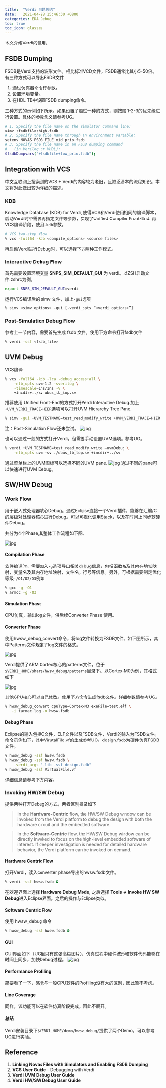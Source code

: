 ```yaml
---
title:  "Verdi 问题总结"
date:   2021-04-28 15:46:30 +0800
categories: EDA Debug
toc: true
toc_icon: glasses
---
```


本文介绍Verdi的使用。

## FSDB Dumping
FSDB是Verdi支持的波形文件。相比标准VCD文件，FSDB通常比其小5-50倍。有三种方式可以导出FSDB文件

1. 通过仿真器命令行参数。
2. 设置环境变量。
3. 在HDL TB中设置FSDB dumping命令。

三种方式的示例如下所示。如果设置了超过一种的方式，则按照 1-2-3的优先级进行设置。具体的参数含义请参考UG。
```bash 
# 1. Specify the file name on the simulator command line:
simv +fsdbfile+high.fsdb
# 2. Specify the file name through an environment variable:
setenv NOVAS_FSDB_FILE mid_prio.fsdb
# 3. Specify the file name in an FSDB dumping command 
#   (in Verilog or VHDL):
$fsdbDumpvars("+fsdbfile+low_prio.fsdb");
```


## Integration with VCS
中文互联网上搜索到的VCS + Verdi的内容较为老旧，且缺乏基本的流程知识。本文将对此做出较为详细的描述。

### KDB
Knowledge Database (KDB) for Verdi, 使得VCS和Verdi使用相同的编译脚本，启动Verdi时不需要再指定文件等参数，实现了Unified Compiler Front-End. 再VCS编译阶段，使用`-kdb`参数。
```bash
# VCS two-step flow
% vcs -full64 -kdb <compile_options> <source files>
```
再启动Verdi进行Debug时，可以选择下方两种工作模式。

### Interactive Debug Flow
首先需要设置环境变量 **SNPS_SIM_DEFAULT_GUI** 为 verdi。以ZSH启动文件.zshrc为例，
```zsh
export SNPS_SIM_DEFAULT_GUI=verdi
```

运行VCS编译后的 simv 文件，加上`-gui`选项
``` bash
% simv <simv_options> -gui [-verdi_opts “<verdi_options>”]
```
### Post-Simulation Debug Flow 
参考上一节内容，需要首先生成 fsdb 文件。使用下方命令打开fsdb文件
```bash
% verdi -ssf <fsdb_file>
```


## UVM Debug

VCS编译 
```bash
% vcs -full64 -kdb -lca -debug_access+all \
    -ntb_opts uvm-1.2 -sverilog \
    -timescale=1ns/1ns -V \
    +incdir+../sv ubus_tb_top.sv
```

推荐使用 Unified Front-End的方式打开Verdi Interactive Debug.加上`+UVM_VERDI_TRACE=HIER`选项可以打开UVM Hierarchy Tree Pane. 
```bash
% simv -gui +UVM_TESTNAME=test_read_modify_write +UVM_VERDI_TRACE=HIER
```
注：Post-Simulation Flow还未尝试。
![jpg]({{site.url}}/assets/Verdi/UVM_debug/hier_tree_pane.jpg)

也可以通过一般的方式打开Verdi，但需要手动设置UVM选项。参考UG。
```bash
% verdi +UVM_TESTNAME=test_read_modify_write –uvmDebug \
    -ntb_opts uvm –sv ./ubus_tb_top.sv +incdir+../sv
```
通过菜单栏上的UVM图标可以选择不同的UVM pane.
![jpg]({{site.url}}/assets/Verdi/UVM_debug/uvm_pane.jpg)
通过不同的pane可以快速进行UVM Debug。

## SW/HW Debug

### Work Flow
用于嵌入式处理器核心Debug。通过Eclipse连接一个Verdi插件，能够在汇编/C的层级对处理器核心进行Debug。可以可视化调用Stack，以及在时间上同步软硬件Debug。

共分为4个Phase,其整体工作流程如下图。

![jpg]({{site.url}}/assets/Verdi/HW_SW_Debug/Flow.jpg)

#### Compilation Phase
软件编译时，需要加入`-g`选项导出相关debug信息，包括函数名及其内存地址映射，变量名及其内存地址映射，文件名，行号等信息。另外，可根据需要制定优化等级`-/O1/O2/O3`例如

```bash
% gcc -g -O1
% armcc -g -O3
```

#### Simulation Phase 
CPU仿真，输出log文件，供后续Converter Phase 使用。

#### Converter Phase 
使用hwsw_debug_convert命令，将log文件转换为FSDB文件。如下图所示，其中Patterns文件规定了log文件的格式。

![jpg]({{site.url}}/assets/Verdi/HW_SW_Debug/Convert_Flow.jpg)

Verdi提供了ARM Cortex核心的patterns文件，位于 `$VERDI_HOME/share/hwsw_debug/patterns`目录下。以Cortex-M0为例，其格式如下

![jpg]({{site.url}}/assets/Verdi/HW_SW_Debug/Patterns_M0.jpg)

其他CPU核心可以自己修改。使用下方命令生成fsdb文件。详细参数请参考UG。
```bash
% hwsw_debug_convert cpuType=Cortex-M3 exeFile=test.elf \
   -i tarmac.log -o hwsw.fsdb
```

#### Debug Phase 
Eclipse的输入包括C文件，ELF文件以及FSDB文件，Verdi的输入为FSDB文件。命令示例如下，其中VirutalFile.vf的生成参考UG，design.fsdb为硬件仿真FSDB文件。
```bash
% hwsw_debug -ssf hwsw.fsdb
% hwsw_debug -ssf hwsw.fsdb \
    -verdi_args "-lib -ssf design.fsdb"
% hwsw_debug -ssf VirtualFile.vf
```
详细信息请参考下方内容。

### Invoking HW/SW Debug

提供两种打开Debug的方式，两者区别摘录如下
>In the **Hardware-Centric** flow, the HW/SW Debug window can be invoked from the Verdi platform to debug the design with both the hardware circuit and the embedded software.

>In the **Software-Centric** flow, the HW/SW Debug window can be directly invoked to focus on the high-level embedded software of interest. If deeper investigation is needed for detailed hardware behavior, the Verdi platform can be invoked on demand.

#### Hardware Centric Flow
打开Verdi，读入converter phase导出的hwsw.fsdb文件。
```bash
% verdi -ssf hwsw.fsdb &
```
在欢迎界面上选择 **Hardware Debug Mode**, 之后选择 **Tools -> Invoke HW SW Debug**进入Eclipse界面。之后的操作与Eclipse类似。

#### Software Centric Flow
使用 hwsw_debug 命令
```bash
% hwsw_debug -ssf hwsw.fsdb &
```

#### GUI 
GUI界面如下（UG里只有这张高糊图片）。仿真过程中硬件波形和软件代码能够在时间上同步，加快Debug过程。
![jpg]({{site.url}}/assets/Verdi/HW_SW_Debug/Eclipse_GUI.jpg)

#### Performance Profiling
简要看了一下，感觉与一般CPU软件的Profiling没有大的区别，因此暂不考虑。

#### Line Coverage
同样，该功能可以在软件仿真阶段完成，因此不展开。

#### 总结
Verdi安装目录下`$VERDI_HOME/demo/hwsw_debug/`提供了两个Demo，可以参考UG进行实验。

## Reference

1. **Linking Novas Files with Simulators and Enabling FSDB Dumping**
2. **VCS User Guide** - Debugging with Verdi
3. **Verdi UVM Debug User Guide** 
4. **Verdi HW/SW Debug User Guide**
